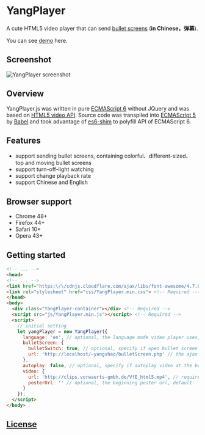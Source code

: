 # YangPlayer

A cute HTML5 video player that can send [bullet screens](https://zh-cn.facebook.com/notes/the-sound-of-china/why-danmu-is-so-popular-in-china/1095179960504770/) (**in Chinese，弹幕**).

You can see [demo](https://yangkean.github.io/YangPlayer/demo/) here.

## Screenshot

![YangPlayer screenshot](http://static.zybuluo.com/SamYang/ebehh2pxrwv0nlf5axzisek0/%E5%B1%8F%E5%B9%95%E5%BF%AB%E7%85%A7%202017-03-18%2001.35.58.png)

## Overview

YangPlayer.js was written in pure [ECMAScript 6](http://www.ecma-international.org/ecma-262/6.0/) without JQuery and was based on
[HTML5 video API](https://html.spec.whatwg.org/multipage/embedded-content.html#the-video-element). Source code was transpiled into
[ECMAScript 5](http://www.ecma-international.org/ecma-262/5.1/) by [Babel](https://babeljs.io/) and took advantage of [es6-shim](https://github.com/paulmillr/es6-shim) to polyfill API of ECMAScript 6.

## Features

* support sending bullet screens, containing colorful、different-sized、top and moving bullet screens
* support turn-off-light watching
* support change playback rate
* support Chinese and English

## Browser support

* Chrome 48+
* Firefox 44+
* Safari 10+
* Opera 43+

## Getting started

```html
<!-- ... -->
<head>
<!-- ... -->
<link href="https:\/\/cdnjs.cloudflare.com/ajax/libs/font-awesome/4.7.0/css/font-awesome.min.css" rel="stylesheet"> <!-- Required -->
<link rel="stylesheet" href="css/YangPlayer.min.css"> <!-- Required -->
</head>
<body>
  <div class="YangPlayer-container"></div> <!-- Required -->
  <script src="js/YangPlayer.min.js"></script> <!-- Required -->
  <script>
    // initial setting
    let yangPlayer = new YangPlayer({
      language: 'en', // optional, the language mode video player uses, `zh` or `en`, default: `zh`
      bulletScreen: {
        bulletSwitch: true, // optional, specify if open bullet screen functionality, `true` or `false`, default: `false`
        url: 'http://localhost/~yangshao/bulletScreen.php' // the ajax address sent to, default: ''. If `switch` is `true`, this option is required
      },
      autoplay: false, // optional, specify if autoplay video at the beginning, `true` or `false`, default: `false`
      video: {
        url: 'http://clips.vorwaerts-gmbh.de/VfE_html5.mp4', // required, the video source url
        posterUrl: '' // optional, the beginning poster url, default: ''
      }
    });
  </script>
</body>
```
## [License](https://github.com/yangkean/YangPlayer/blob/master/LICENSE)

